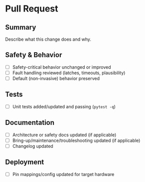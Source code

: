 # Pull Request

## Summary

Describe what this change does and why.

## Safety & Behavior

- [ ] Safety-critical behavior unchanged or improved
- [ ] Fault handling reviewed (latches, timeouts, plausibility)
- [ ] Default (non-invasive) behavior preserved

## Tests

- [ ] Unit tests added/updated and passing (`pytest -q`)

## Documentation

- [ ] Architecture or safety docs updated (if applicable)
- [ ] Bring-up/maintenance/troubleshooting updated (if applicable)
- [ ] Changelog updated

## Deployment

- [ ] Pin mappings/config updated for target hardware
